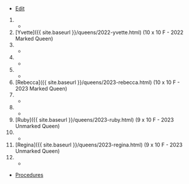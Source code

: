 * [Edit](https://github.com/joejcollins/rhapsody-angel/edit/master/_includes/apiary.md)

1. -
2. [Yvette]({{ site.baseurl }}/queens/2022-yvette.html) (10 x 10 F - 2022 Marked Queen)
3. -
4. -
5. -
6. [Rebecca]({{ site.baseurl }}/queens/2023-rebecca.html) (10 x 10 F - 2023 Marked Queen)
7. -
8. -
9. [Ruby]({{ site.baseurl }}/queens/2023-ruby.html) (9 x 10 F - 2023 Unmarked Queen)
10. -
11. [Regina]({{ site.baseurl }}/queens/2023-regina.html) (9 x 10 F - 2023 Unmarked Queen)
12. -

* [Procedures](https://github.com/joejcollins/rhapsody-angel/raw/master/book/00Book.pdf)

